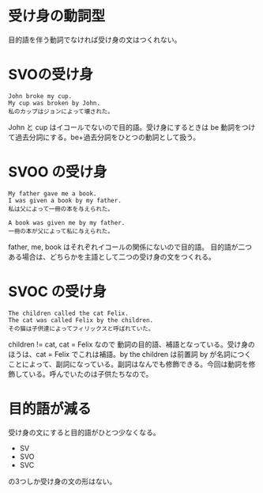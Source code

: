 受け身の動詞型
==============

目的語を伴う動詞でなければ受け身の文はつくれない。

# SVOの受け身

```
John broke my cup.
My cup was broken by John.
私のカップはジョンによって壊された。
```

John と cup はイコールでないので目的語。受け身にするときは be 動詞をつけて過去分詞にする。be+過去分詞をひとつの動詞として扱う。

# SVOO の受け身

```
My father gave me a book.
I was given a book by my father.
私は父によって一冊の本を与えられた。

A book was given me by my father.
一冊の本が父によって私に与えられた。
```

father, me, book はそれぞれイコールの関係にないので目的語。
目的語が二つある場合は、どちらかを主語として二つの受け身の文をつくれる。

# SVOC の受け身

```
The children called the cat Felix.
The cat was called Felix by the children.
その猫は子供達によってフィリックスと呼ばれていた。
```

children != cat, cat = Felix なので 動詞の目的語、補語となっている。受け身のほうは、cat = Felix でこれは補語。by the children は前置詞 by が名詞につくことによって、副詞になっている。副詞はなんでも修飾できる。今回は動詞を修飾している。呼んでいたのは子供たちなので。

# 目的語が減る

受け身の文にすると目的語がひとつ少なくなる。

* SV
* SVO
* SVC

の3つしか受け身の文の形はない。
